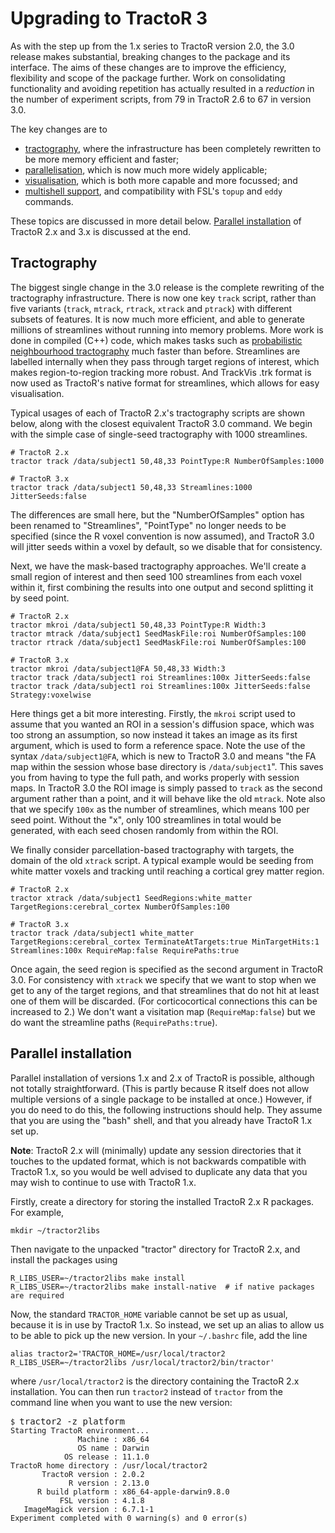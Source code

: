 # Upgrading to TractoR 3

As with the step up from the 1.x series to TractoR version 2.0, the 3.0 release makes substantial, breaking changes to the package and its interface. The aims of these changes are to improve the efficiency, flexibility and scope of the package further. Work on consolidating functionality and avoiding repetition has actually resulted in a *reduction* in the number of experiment scripts, from 79 in TractoR 2.6 to 67 in version 3.0.

The key changes are to

- [tractography](#tractography), where the infrastructure has been completely rewritten to be more memory efficient and faster;
- [parallelisation](#parallelisation), which is now much more widely applicable;
- [visualisation](#visualisation), which is both more capable and more focussed; and
- [multishell support](#multishell-support), and compatibility with FSL's `topup` and `eddy` commands.

These topics are discussed in more detail below. [Parallel installation](#parallel-installation) of TractoR 2.x and 3.x is discussed at the end.

## Tractography

The biggest single change in the 3.0 release is the complete rewriting of the tractography infrastructure. There is now one key `track` script, rather than five variants (`track`, `mtrack`, `rtrack`, `xtrack` and `ptrack`) with different subsets of features. It is now much more efficient, and able to generate millions of streamlines without running into memory problems. More work is done in compiled (C++) code, which makes tasks such as [probabilistic neighbourhood tractography](PNT-tutorial.html) much faster than before. Streamlines are labelled internally when they pass through target regions of interest, which makes region-to-region tracking more robust. And TrackVis .trk format is now used as TractoR's native format for streamlines, which allows for easy visualisation.

Typical usages of each of TractoR 2.x's tractography scripts are shown below, along with the closest equivalent TractoR 3.0 command. We begin with the simple case of single-seed tractography with 1000 streamlines.

    # TractoR 2.x
    tractor track /data/subject1 50,48,33 PointType:R NumberOfSamples:1000
    
    # TractoR 3.x
    tractor track /data/subject1 50,48,33 Streamlines:1000 JitterSeeds:false

The differences are small here, but the "NumberOfSamples" option has been renamed to "Streamlines", "PointType" no longer needs to be specified (since the R voxel convention is now assumed), and TractoR 3.0 will jitter seeds within a voxel by default, so we disable that for consistency.

Next, we have the mask-based tractography approaches. We'll create a small region of interest and then seed 100 streamlines from each voxel within it, first combining the results into one output and second splitting it by seed point.

    # TractoR 2.x
    tractor mkroi /data/subject1 50,48,33 PointType:R Width:3
    tractor mtrack /data/subject1 SeedMaskFile:roi NumberOfSamples:100
    tractor rtrack /data/subject1 SeedMaskFile:roi NumberOfSamples:100
    
    # TractoR 3.x
    tractor mkroi /data/subject1@FA 50,48,33 Width:3
    tractor track /data/subject1 roi Streamlines:100x JitterSeeds:false
    tractor track /data/subject1 roi Streamlines:100x JitterSeeds:false Strategy:voxelwise

Here things get a bit more interesting. Firstly, the `mkroi` script used to assume that you wanted an ROI in a session's diffusion space, which was too strong an assumption, so now instead it takes an image as its first argument, which is used to form a reference space. Note the use of the syntax `/data/subject1@FA`, which is new to TractoR 3.0 and means "the FA map within the session whose base directory is `/data/subject1`". This saves you from having to type the full path, and works properly with session maps. In TractoR 3.0 the ROI image is simply passed to `track` as the second argument rather than a point, and it will behave like the old `mtrack`. Note also that we specify `100x` as the number of streamlines, which means 100 per seed point. Without the "x", only 100 streamlines in total would be generated, with each seed chosen randomly from within the ROI.

We finally consider parcellation-based tractography with targets, the domain of the old `xtrack` script. A typical example would be seeding from white matter voxels and tracking until reaching a cortical grey matter region.

    # TractoR 2.x
    tractor xtrack /data/subject1 SeedRegions:white_matter TargetRegions:cerebral_cortex NumberOfSamples:100
    
    # TractoR 3.x
    tractor track /data/subject1 white_matter TargetRegions:cerebral_cortex TerminateAtTargets:true MinTargetHits:1 Streamlines:100x RequireMap:false RequirePaths:true

Once again, the seed region is specified as the second argument in TractoR 3.0. For consistency with `xtrack` we specify that we want to stop when we get to any of the target regions, and that streamlines that do not hit at least one of them will be discarded. (For corticocortical connections this can be increased to 2.) We don't want a visitation map (`RequireMap:false`) but we do want the streamline paths (`RequirePaths:true`).

## Parallel installation

Parallel installation of versions 1.x and 2.x of TractoR is possible, although not totally straightforward. (This is partly because R itself does not allow multiple versions of a single package to be installed at once.) However, if you do need to do this, the following instructions should help. They assume that you are using the "bash" shell, and that you already have TractoR 1.x set up.

**Note**: TractoR 2.x will (minimally) update any session directories that it touches to the updated format, which is not backwards compatible with TractoR 1.x, so you would be well advised to duplicate any data that you may wish to continue to use with TractoR 1.x.

Firstly, create a directory for storing the installed TractoR 2.x R packages. For example,

    mkdir ~/tractor2libs

Then navigate to the unpacked "tractor" directory for TractoR 2.x, and install the packages using

    R_LIBS_USER=~/tractor2libs make install
    R_LIBS_USER=~/tractor2libs make install-native  # if native packages are required

Now, the standard `TRACTOR_HOME` variable cannot be set up as usual, because it is in use by TractoR 1.x. So instead, we set up an alias to allow us to be able to pick up the new version. In your `~/.bashrc` file, add the line

    alias tractor2='TRACTOR_HOME=/usr/local/tractor2 R_LIBS_USER=~/tractor2libs /usr/local/tractor2/bin/tractor'

where `/usr/local/tractor2` is the directory containing the TractoR 2.x installation. You can then run `tractor2` instead of `tractor` from the command line when you want to use the new version:

<pre>
<code>$ </code><kbd>tractor2 -z platform</kbd>
<code>Starting TractoR environment...
               Machine : x86_64
               OS name : Darwin
            OS release : 11.1.0
TractoR home directory : /usr/local/tractor2
       TractoR version : 2.0.2
             R version : 2.13.0
      R build platform : x86_64-apple-darwin9.8.0
           FSL version : 4.1.8
   ImageMagick version : 6.7.1-1
Experiment completed with 0 warning(s) and 0 error(s)</code>
</pre>
